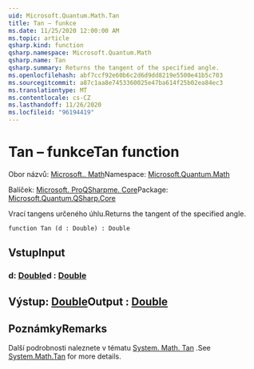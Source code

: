 ```yaml
---
uid: Microsoft.Quantum.Math.Tan
title: Tan – funkce
ms.date: 11/25/2020 12:00:00 AM
ms.topic: article
qsharp.kind: function
qsharp.namespace: Microsoft.Quantum.Math
qsharp.name: Tan
qsharp.summary: Returns the tangent of the specified angle.
ms.openlocfilehash: abf7ccf92e60b6c2d6d9dd8219e5500e41b5c703
ms.sourcegitcommit: a87c1aa8e7453360025e47ba614f25b02ea84ec3
ms.translationtype: MT
ms.contentlocale: cs-CZ
ms.lasthandoff: 11/26/2020
ms.locfileid: "96194419"
---
```

# <a name="tan-function"></a><span data-ttu-id="63824-102">Tan – funkce</span><span class="sxs-lookup"><span data-stu-id="63824-102">Tan function</span></span>

<span data-ttu-id="63824-103">Obor názvů: [Microsoft.. Math](xref:Microsoft.Quantum.Math)</span><span class="sxs-lookup"><span data-stu-id="63824-103">Namespace: [Microsoft.Quantum.Math](xref:Microsoft.Quantum.Math)</span></span>

<span data-ttu-id="63824-104">Balíček: [Microsoft. ProQSharpme. Core](https://nuget.org/packages/Microsoft.Quantum.QSharp.Core)</span><span class="sxs-lookup"><span data-stu-id="63824-104">Package: [Microsoft.Quantum.QSharp.Core](https://nuget.org/packages/Microsoft.Quantum.QSharp.Core)</span></span>


<span data-ttu-id="63824-105">Vrací tangens určeného úhlu.</span><span class="sxs-lookup"><span data-stu-id="63824-105">Returns the tangent of the specified angle.</span></span>

```qsharp
function Tan (d : Double) : Double
```


## <a name="input"></a><span data-ttu-id="63824-106">Vstup</span><span class="sxs-lookup"><span data-stu-id="63824-106">Input</span></span>

### <a name="d--double"></a><span data-ttu-id="63824-107">d: [Double](xref:microsoft.quantum.lang-ref.double)</span><span class="sxs-lookup"><span data-stu-id="63824-107">d : [Double](xref:microsoft.quantum.lang-ref.double)</span></span>





## <a name="output--double"></a><span data-ttu-id="63824-108">Výstup: [Double](xref:microsoft.quantum.lang-ref.double)</span><span class="sxs-lookup"><span data-stu-id="63824-108">Output : [Double](xref:microsoft.quantum.lang-ref.double)</span></span>



## <a name="remarks"></a><span data-ttu-id="63824-109">Poznámky</span><span class="sxs-lookup"><span data-stu-id="63824-109">Remarks</span></span>

<span data-ttu-id="63824-110">Další podrobnosti naleznete v tématu [System. Math. Tan](https://docs.microsoft.com/dotnet/api/system.math.tan) .</span><span class="sxs-lookup"><span data-stu-id="63824-110">See [System.Math.Tan](https://docs.microsoft.com/dotnet/api/system.math.tan) for more details.</span></span>